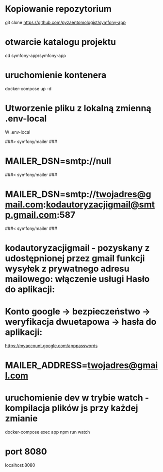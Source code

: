 # Kopiowanie repozytorium

git clone https://github.com/pyzaentomologist/symfony-app

# otwarcie katalogu projektu

cd symfony-app/symfony-app

# uruchomienie kontenera

docker-compose up -d

# Utworzenie pliku z lokalną zmienną .env-local

W .env-local

###> symfony/mailer ###

# MAILER_DSN=smtp://null

###< symfony/mailer ###

# MAILER_DSN=smtp://twojadres@gmail.com:kodautoryzacjigmail@smtp.gmail.com:587

###< symfony/mailer ###

# kodautoryzacjigmail - pozyskany z udostępnionej przez gmail funkcji wysyłek z prywatnego adresu mailowego: włączenie usługi Hasło do aplikacji:

# Konto google -> bezpieczeństwo -> weryfikacja dwuetapowa -> hasła do aplikacji:

https://myaccount.google.com/apppasswords

# MAILER_ADDRESS=twojadres@gmail.com

# uruchomienie dev w trybie watch - kompilacja plików js przy każdej zmianie

docker-compose exec app npm run watch

# port 8080

localhost:8080
